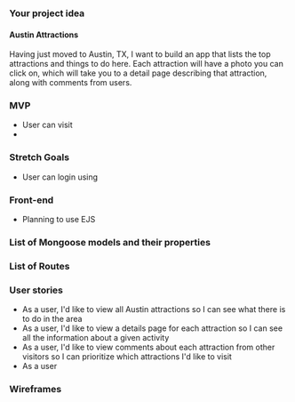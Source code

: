 ### Your project idea 
#### Austin Attractions
Having just moved to Austin, TX, I want to build an app that lists the top attractions and things to do here. Each attraction will have a photo you can click on, which will take you to a detail page describing that attraction, along with comments from users. 

### MVP
- User can visit 
- 

### Stretch Goals
- User can login using 

### Front-end
- Planning to use EJS

### List of Mongoose models and their properties



### List of Routes


### User stories
- As a user, I'd like to view all Austin attractions so I can see what there is to do in the area
- As a user, I'd like to view a details page for each attraction so I can see all the information about a given activity
- As a user, I'd like to view comments about each attraction from other visitors so I can prioritize which attractions I'd like to visit
- As a user

### Wireframes
